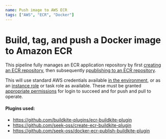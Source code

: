 ```yaml
---
name: Push image to AWS ECR
tags: ["AWS", "ECR", "Docker"]
---
```


# Build, tag, and push a Docker image to Amazon ECR


This pipeline fully manages an ECR application repository by first [creating an ECR repository](https://github.com/seek-oss/create-ecr-buildkite-plugin), then subsequently p[publishing to an ECR repository](https://github.com/seek-oss/docker-ecr-publish-buildkite-plugin).


This will use standard AWS credentials available [in the environment](https://docs.aws.amazon.com/cli/latest/userguide/cli-configure-envvars.html), or as an [instance role](https://docs.aws.amazon.com/IAM/latest/UserGuide/id_roles_use_switch-role-ec2.html) or task role as available. These must be granted [appropriate permissions](https://docs.aws.amazon.com/AmazonECR/latest/userguide/security_iam_id-based-policy-examples.html) for login to succeed and for push and pull to operate.

#### Plugins used:
- https://github.com/buildkite-plugins/ecr-buildkite-plugin
- https://github.com/seek-oss/create-ecr-buildkite-plugin
- https://github.com/seek-oss/docker-ecr-publish-buildkite-plugin
